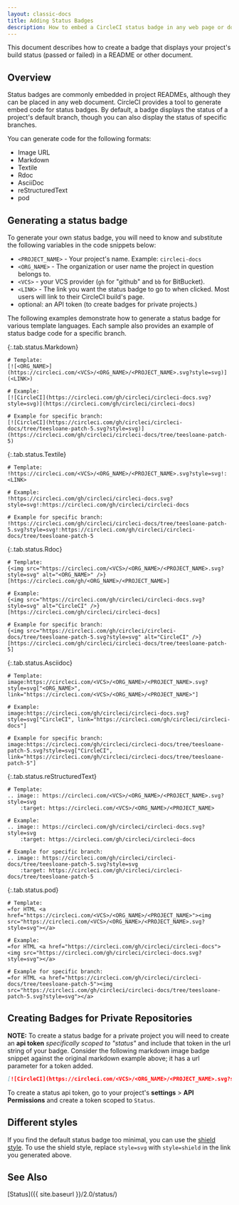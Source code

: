 ```yaml
---
layout: classic-docs
title: Adding Status Badges
description: How to embed a CircleCI status badge in any web page or document
---
```


This document describes how to create a badge that displays your project's build status (passed or failed) in a README or other document.

## Overview

Status badges are commonly embedded in project READMEs, although they can be placed in any web document. CircleCI provides a tool to generate embed code for status badges.
By default, a badge displays the status of a project's default branch, though
you can also display the status of specific branches.

You can generate code for the following formats:

- Image URL
- Markdown
- Textile
- Rdoc
- AsciiDoc
- reStructuredText
- pod

## Generating a status badge

To generate your own status badge, you will need to know and substitute the
following variables in the code snippets below:

- `<PROJECT_NAME>` - Your project's name. Example: `circleci-docs`
- `<ORG_NAME>` - The organization or user name the project in question belongs to.
- `<VCS>` - your VCS provider (`gh` for "github" and `bb` for BitBucket).
- `<LINK>` - The link you want the status badge to go to
  when clicked. Most users will link to their CircleCI build's page.
- optional: an API token (to create badges for private projects.)

The following examples demonstrate how to generate a status badge for various
template languages. Each sample also provides an example of status badge code
for a specific branch.


{:.tab.status.Markdown}
```text
# Template:
[![<ORG_NAME>](https://circleci.com/<VCS>/<ORG_NAME>/<PROJECT_NAME>.svg?style=svg)](<LINK>)

# Example:
[![CircleCI](https://circleci.com/gh/circleci/circleci-docs.svg?style=svg)](https://circleci.com/gh/circleci/circleci-docs)

# Example for specific branch:
[![CircleCI](https://circleci.com/gh/circleci/circleci-docs/tree/teesloane-patch-5.svg?style=svg)](https://circleci.com/gh/circleci/circleci-docs/tree/teesloane-patch-5)
```

{:.tab.status.Textile}
```text
# Template:
!https://circleci.com/<VCS>/<ORG_NAME>/<PROJECT_NAME>.svg?style=svg!:<LINK>

# Example:
!https://circleci.com/gh/circleci/circleci-docs.svg?style=svg!:https://circleci.com/gh/circleci/circleci-docs

# Example for specific branch:
!https://circleci.com/gh/circleci/circleci-docs/tree/teesloane-patch-5.svg?style=svg!:https://circleci.com/gh/circleci/circleci-docs/tree/teesloane-patch-5
```

{:.tab.status.Rdoc}
```text
# Template:
{<img src="https://circleci.com/<VCS>/<ORG_NAME>/<PROJECT_NAME>.svg?style=svg" alt="<ORG_NAME>" />}[https://circleci.com/gh/<ORG_NAME>/<PROJECT_NAME>]

# Example:
{<img src="https://circleci.com/gh/circleci/circleci-docs.svg?style=svg" alt="CircleCI" />}[https://circleci.com/gh/circleci/circleci-docs]

# Example for specific branch:
{<img src="https://circleci.com/gh/circleci/circleci-docs/tree/teesloane-patch-5.svg?style=svg" alt="CircleCI" />}[https://circleci.com/gh/circleci/circleci-docs/tree/teesloane-patch-5]
```


{:.tab.status.Asciidoc}
```text
# Template:
image:https://circleci.com/<VCS>/<ORG_NAME>/<PROJECT_NAME>.svg?style=svg["<ORG_NAME>", link="https://circleci.com/<VCS>/<ORG_NAME>/<PROJECT_NAME>"]

# Example:
image:https://circleci.com/gh/circleci/circleci-docs.svg?style=svg["CircleCI", link="https://circleci.com/gh/circleci/circleci-docs"]

# Example for specific branch:
image:https://circleci.com/gh/circleci/circleci-docs/tree/teesloane-patch-5.svg?style=svg["CircleCI", link="https://circleci.com/gh/circleci/circleci-docs/tree/teesloane-patch-5"]
```


{:.tab.status.reStructuredText}
```text
# Template:
.. image:: https://circleci.com/<VCS>/<ORG_NAME>/<PROJECT_NAME>.svg?style=svg
    :target: https://circleci.com/<VCS>/<ORG_NAME>/<PROJECT_NAME>

# Example:
.. image:: https://circleci.com/gh/circleci/circleci-docs.svg?style=svg
    :target: https://circleci.com/gh/circleci/circleci-docs

# Example for specific branch:
.. image:: https://circleci.com/gh/circleci/circleci-docs/tree/teesloane-patch-5.svg?style=svg
    :target: https://circleci.com/gh/circleci/circleci-docs/tree/teesloane-patch-5
```

{:.tab.status.pod}
```text
# Template:
=for HTML <a href="https://circleci.com/<VCS>/<ORG_NAME>/<PROJECT_NAME>"><img src="https://circleci.com/<VCS>/<ORG_NAME>/<PROJECT_NAME>.svg?style=svg"></a>

# Example:
=for HTML <a href="https://circleci.com/gh/circleci/circleci-docs"><img src="https://circleci.com/gh/circleci/circleci-docs.svg?style=svg"></a>

# Example for specific branch:
=for HTML <a href="https://circleci.com/gh/circleci/circleci-docs/tree/teesloane-patch-5"><img src="https://circleci.com/gh/circleci/circleci-docs/tree/teesloane-patch-5.svg?style=svg"></a>

```

## Creating Badges for Private Repositories


**NOTE:** To create a status badge for a private project you will need to
create an **api token** _specifically scoped to "status"_ and include that token in the url string of your
badge. Consider the following markdown image badge snippet against the original markdown example
above; it has a url parameter for a token added.

```markdown
[![CircleCI](https://circleci.com/<VCS>/<ORG_NAME>/<PROJECT_NAME>.svg?style=svg&circle-token=<YOUR_STATUS_API_TOKEN>)](<LINK>)
```

To create a status api token, go to your project's **settings** > **API
Permissions** and create a token scoped to `Status`.


## Different styles

If you find the default status badge too minimal, you can use the [shield style](https://shields.io/).
To use the shield style, replace `style=svg` with `style=shield` in the link you generated above.

## See Also

[Status]({{ site.baseurl }}/2.0/status/)
